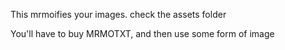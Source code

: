This mrmoifies your images. check the assets folder

You'll have to buy MRMOTXT, and then use some form of image